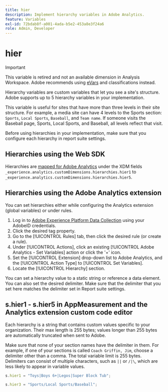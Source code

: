 ```yaml
---
title: hier
description: Implement hierarchy variables in Adobe Analytics.
feature: Variables
exl-id: 72bdab8f-a001-4ada-b5e2-453a8e3f24a6
role: Admin, Developer
---
```

# hier

>[!IMPORTANT]
>
>This variable is retired and not an available dimension in Analysis Workspace. Adobe recommends using [eVars](evar.md) and classifications instead.

Hierarchy variables are custom variables that let you see a site's structure. Adobe supports up to 5 hierarchy variables in your implementation.

This variable is useful for sites that have more than three levels in their site structure. For example, a media site can have 4 levels to the Sports section: `Sports`, `Local Sports`, `Baseball`, and `Team name`. If someone visits the Baseball page, Sports, Local Sports, and Baseball, all levels reflect that visit.

Before using hierarchies in your implementation, make sure that you configure each hierarchy in report suite settings.

## Hierarchies using the Web SDK

Hierarchies are [mapped for Adobe Analytics](https://experienceleague.adobe.com/docs/analytics/implementation/aep-edge/variable-mapping.html) under the XDM fields `_experience.analytics.customDimensions.hierarchies.hier1` to `_experience.analytics.customDimensions.hierarchies.hier5`.

## Hierarchies using the Adobe Analytics extension

You can set hierarchies either while configuring the Analytics extension (global variables) or under rules.

1. Log in to [Adobe Experience Platform Data Collection](https://experience.adobe.com/data-collection) using your AdobeID credentials.
2. Click the desired tag property.
3. Go to the [!UICONTROL Rules] tab, then click the desired rule (or create a rule).
4. Under [!UICONTROL Actions], click an existing [!UICONTROL Adobe Analytics - Set Variables] action or click the '+' icon.
5. Set the [!UICONTROL Extension] drop-down list to Adobe Analytics, and the [!UICONTROL Action Type] to [!UICONTROL Set Variables].
6. Locate the [!UICONTROL Hierarchy] section.

You can set a hierarchy value to a static string or reference a data element. You can also set the desired delimiter. Make sure that the delimiter that you set here matches the delimiter set in Report suite settings.

## s.hier1 - s.hier5 in AppMeasurement and the Analytics extension custom code editor

Each hierarchy is a string that contains custom values specific to your organization. Their max length is 255 bytes; values longer than 255 bytes are automatically truncated when sent to Adobe.

Make sure that none of your section names have the delimiter in them. For example, if one of your sections is called `Coach Griffin, Jim`, choose a delimiter other than a comma. The total variable limit is 255 bytes. Delimiters can consist of multiple characters, such as `||` or `/|\`, which are less likely to appear in variable values.

```js
s.hier1 = "Toys|Boys 6+|Legos|Super Block Tub";

s.hier3 = "Sports/Local Sports/Baseball";
```
